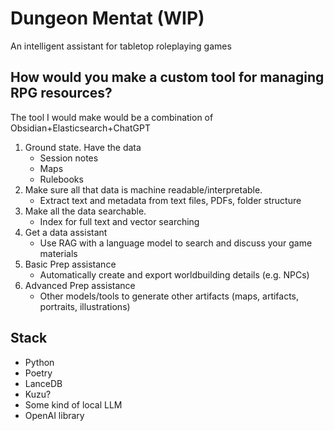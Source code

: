 Dungeon Mentat (WIP)
===
An intelligent assistant for tabletop roleplaying games

How would you make a custom tool for managing RPG resources?
---
The tool I would make would be a combination of Obsidian+Elasticsearch+ChatGPT

1. Ground state. Have the data
    - Session notes
    - Maps
    - Rulebooks
2. Make sure all that data is machine readable/interpretable.
    - Extract text and metadata from text files, PDFs, folder structure
3. Make all the data searchable.
    - Index for full text and vector searching
4. Get a data assistant
    - Use RAG with a language model to search and discuss your game materials
5. Basic Prep assistance
    - Automatically create and export worldbuilding details (e.g. NPCs)
6. Advanced Prep assistance
    - Other models/tools to generate other artifacts (maps, artifacts, portraits, illustrations)
  
Stack
---

- Python
- Poetry
- LanceDB
- Kuzu?
- Some kind of local LLM
- OpenAI library
